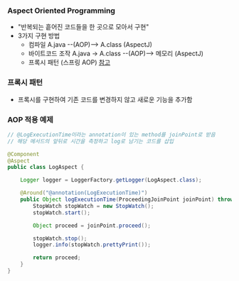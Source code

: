 ### Aspect Oriented Programming
- "반복되는 흩어진 코드들을 한 곳으로 모아서 구현"
- 3가지 구현 방법
  - 컴파일  A.java --(AOP)--> A.class (AspectJ)
  - 바이트코드 조작 A.java -> A.class --(AOP)--> 메모리 (AspectJ)
  - 프록시 패턴 (스프링 AOP) [참고](https://refactoring.guru/design-patterns/proxy)
  
### 프록시 패턴
- 프록시를 구현하여 기존 코드를 변경하지 않고 새로운 기능을 추가함


### AOP 적용 예제
```java
// @LogExecutionTime이라는 annotation이 있는 method를 joinPoint로 받음
// 해당 메서드의 앞뒤로 시간을 측정하고 log로 남기는 코드를 삽입

@Component
@Aspect
public class LogAspect {

	Logger logger = LoggerFactory.getLogger(LogAspect.class);

	@Around("@annotation(LogExecutionTime)")
	public Object logExecutionTime(ProceedingJoinPoint joinPoint) throws Throwable {
		StopWatch stopWatch = new StopWatch();
		stopWatch.start();

		Object proceed = joinPoint.proceed();

		stopWatch.stop();
		logger.info(stopWatch.prettyPrint());

		return proceed;
	}
}
```
